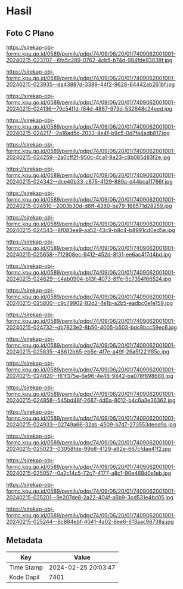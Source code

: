 # Hasil

## Foto C Plano

https://sirekap-obj-formc.kpu.go.id/0589/pemilu/pdpr/74/09/06/20/01/7409062001001-20240215-023707--6fa5c289-0762-4cb5-b74d-984fde93838f.jpg

https://sirekap-obj-formc.kpu.go.id/0589/pemilu/pdpr/74/09/06/20/01/7409062001001-20240215-023935--da43887d-3389-44f2-9628-64442ab261bf.jpg

https://sirekap-obj-formc.kpu.go.id/0589/pemilu/pdpr/74/09/06/20/01/7409062001001-20240215-024136--79c54ffd-f84d-4887-973d-532648c24eed.jpg

https://sirekap-obj-formc.kpu.go.id/0589/pemilu/pdpr/74/09/06/20/01/7409062001001-20240215-024217--2a16ad5d-2033-4e4f-b9c5-0d7fa4adb817.jpg

https://sirekap-obj-formc.kpu.go.id/0589/pemilu/pdpr/74/09/06/20/01/7409062001001-20240215-024259--2a0cff2f-950c-4ca1-9a23-c8b085d83f2e.jpg

https://sirekap-obj-formc.kpu.go.id/0589/pemilu/pdpr/74/09/06/20/01/7409062001001-20240215-024342--dce40b33-c875-4129-889a-d44bca11766f.jpg

https://sirekap-obj-formc.kpu.go.id/0589/pemilu/pdpr/74/09/06/20/01/7409062001001-20240215-024510--2003b30d-d6ff-4360-be79-168571d28259.jpg

https://sirekap-obj-formc.kpu.go.id/0589/pemilu/pdpr/74/09/06/20/01/7409062001001-20240215-024543--8f083ee9-aa52-43c9-b8c4-b8991cd0ed5e.jpg

https://sirekap-obj-formc.kpu.go.id/0589/pemilu/pdpr/74/09/06/20/01/7409062001001-20240215-025658--712908ec-9412-452d-8f31-ee6ac4f7d4bd.jpg

https://sirekap-obj-formc.kpu.go.id/0589/pemilu/pdpr/74/09/06/20/01/7409062001001-20240215-024629--c4ab0904-b13f-4073-8ffe-9c7354f66524.jpg

https://sirekap-obj-formc.kpu.go.id/0589/pemilu/pdpr/74/09/06/20/01/7409062001001-20240215-025800--c9c79902-82d2-4e1b-a2b5-eadbc0e1e159.jpg

https://sirekap-obj-formc.kpu.go.id/0589/pemilu/pdpr/74/09/06/20/01/7409062001001-20240215-024732--db7823e2-8b50-4005-b503-bdc8bcc59ec6.jpg

https://sirekap-obj-formc.kpu.go.id/0589/pemilu/pdpr/74/09/06/20/01/7409062001001-20240215-025835--48612b65-eb5e-4f7e-a49f-26a5f221f85c.jpg

https://sirekap-obj-formc.kpu.go.id/0589/pemilu/pdpr/74/09/06/20/01/7409062001001-20240215-024820--f61f375e-6e96-4e46-9842-ba078f898688.jpg

https://sirekap-obj-formc.kpu.go.id/0589/pemilu/pdpr/74/09/06/20/01/7409062001001-20240215-024858--545bd48f-2687-4d0a-8012-b4c6a3e36362.jpg

https://sirekap-obj-formc.kpu.go.id/0589/pemilu/pdpr/74/09/06/20/01/7409062001001-20240215-024933--02749a66-32ab-4509-b7d7-273553decd9a.jpg

https://sirekap-obj-formc.kpu.go.id/0589/pemilu/pdpr/74/09/06/20/01/7409062001001-20240215-025023--03058fde-99b8-4129-a92e-667cfdae41f2.jpg

https://sirekap-obj-formc.kpu.go.id/0589/pemilu/pdpr/74/09/06/20/01/7409062001001-20240215-025057--0a2c14c5-72c7-4177-a8c1-90e468d0e1eb.jpg

https://sirekap-obj-formc.kpu.go.id/0589/pemilu/pdpr/74/09/06/20/01/7409062001001-20240215-025201--9e207de8-2a22-404f-a6b9-3cd531e4bd05.jpg

https://sirekap-obj-formc.kpu.go.id/0589/pemilu/pdpr/74/09/06/20/01/7409062001001-20240215-025244--8c884ebf-4041-4a02-8ee6-613aac98738a.jpg


## Metadata

| Key        | Value               |
| ---------- | ------------------- |
| Time Stamp | 2024-02-25 20:03:47 |
| Kode Dapil | 7401                |




